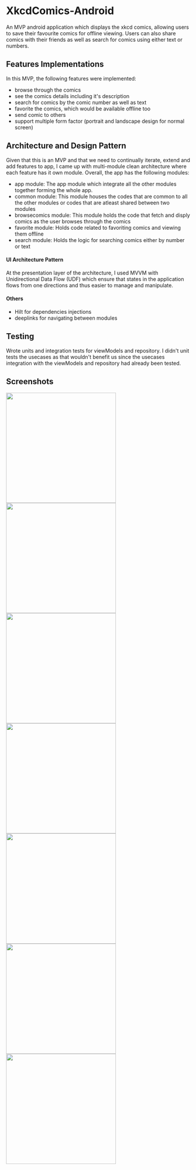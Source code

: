 # XkcdComics-Android
An MVP android application which displays the xkcd comics, allowing users to save their favourite comics for offline viewing. Users can also share comics with their friends as well as search for comics using either text or numbers.

## Features Implementations
In this MVP, the following features were implemented:
- browse through the comics
- see the comics details including it's description
- search for comics by the comic number as well as text
- favorite the comics, which would be available offline too
- send comic to others
- support multiple form factor (portrait and landscape design for normal screen)

## Architecture and Design Pattern
Given that this is an MVP and that we need to continually iterate, extend and add features to app, I came up with multi-module clean architecture where each feature has it own module. Overall, the app has the following modules:
- app module: The app module which integrate all the other modules together forming the whole app.
- common module: This module houses the codes that are common to all the other modules or codes that are atleast shared between two modules
- browsecomics module: This module holds the code that fetch and disply comics as the user browses through the comics
- favorite module: Holds code related to favoriting comics and viewing them offline
- search module: Holds the logic for searching comics either by number or text

#### UI Architecture Pattern
At the presentation layer of the architecture, I used MVVM with Unidirectional Data Flow (UDF) which ensure that states in the application flows from one directions and thus easier to manage and manipulate.

#### Others
- Hilt for dependencies injections
- deeplinks for navigating between modules

## Testing
Wrote units and integration tests for viewModels and repository. I didn't unit tests the usecases as that wouldn't benefit us since the usecases integration with the viewModels and repository had already been tested.

## Screenshots
<img src="https://user-images.githubusercontent.com/60139290/166424030-9ee22660-990c-4da6-933b-f274cf075e63.png" width=300/> <img src="https://user-images.githubusercontent.com/60139290/166424042-666fd763-9d11-4bd1-b8fc-51ab183642a9.png" width=300/> <img src="https://user-images.githubusercontent.com/60139290/166424053-46247590-4666-43e2-9ba9-b2ccf89ec901.png" width=300/> <img src="https://user-images.githubusercontent.com/60139290/166424062-58f21422-470b-43ed-9d00-9147369c11eb.png" width=300/> <img src="https://user-images.githubusercontent.com/60139290/166424075-50fbf1ab-1e3e-4120-a8ba-1f1f0e738083.png" width=300/> <img src="https://user-images.githubusercontent.com/60139290/166424081-48be3633-2219-4182-96f6-0cd3dd7f1dd1.png" width=300/> <img src="https://user-images.githubusercontent.com/60139290/166424094-dd4417b8-931e-4a2c-8187-54773b4d7fbe.png" height=300/>
